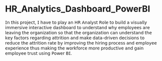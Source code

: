 # HR_Analytics_Dashboard_PowerBI

𝖨𝗇 𝗍𝗁𝗂𝗌 𝗉𝗋𝗈𝗃𝖾𝖼𝗍, 𝖨 𝗁𝖺𝗏𝖾 𝗍𝗈 𝗉𝗅𝖺𝗒 𝖺𝗇 𝖧𝖱 𝖠𝗇𝖺𝗅𝗒𝗌𝗍 𝖱𝗈𝗅𝖾 𝗍𝗈 𝖻𝗎𝗂𝗅𝖽 𝖺 𝗏𝗂𝗌𝗎𝖺𝗅𝗅𝗒 𝗂𝗆𝗆𝖾𝗋𝗌𝗂𝗏𝖾 𝗂𝗇𝗍𝖾𝗋𝖺𝖼𝗍𝗂𝗏𝖾 𝖽𝖺𝗌𝗁𝖻𝗈𝖺𝗋𝖽 𝗍𝗈 𝗎𝗇𝖽𝖾𝗋𝗌𝗍𝖺𝗇𝖽 𝗐𝗁𝗒 𝖾𝗆𝗉𝗅𝗈𝗒𝖾𝖾𝗌 𝖺𝗋𝖾 𝗅𝖾𝖺𝗏𝗂𝗇𝗀 𝗍𝗁𝖾 𝗈𝗋𝗀𝖺𝗇𝗂𝗓𝖺𝗍𝗂𝗈𝗇 𝗌𝗈 𝗍𝗁𝖺𝗍 𝗍𝗁𝖾 𝗈𝗋𝗀𝖺𝗇𝗂𝗓𝖺𝗍𝗂𝗈𝗇 𝖼𝖺𝗇 𝗎𝗇𝖽𝖾𝗋𝗌𝗍𝖺𝗇𝖽 𝗍𝗁𝖾 𝗄𝖾𝗒 𝖿𝖺𝖼𝗍𝗈𝗋𝗌 𝗋𝖾𝗀𝖺𝗋𝖽𝗂𝗇𝗀 𝖺𝗍𝗍𝗋𝗂𝗍𝗂𝗈𝗇 𝖺𝗇𝖽 𝗆𝖺𝗄𝖾 𝖽𝖺𝗍𝖺-𝖽𝗋𝗂𝗏𝖾𝗇 𝖽𝖾𝖼𝗂𝗌𝗂𝗈𝗇𝗌 𝗍𝗈 𝗋𝖾𝖽𝗎𝖼𝖾 𝗍𝗁𝖾 𝖺𝗍𝗍𝗋𝗂𝗍𝗂𝗈𝗇 𝗋𝖺𝗍𝖾 𝖻𝗒 𝗂𝗆𝗉𝗋𝗈𝗏𝗂𝗇𝗀 𝗍𝗁𝖾 𝗁𝗂𝗋𝗂𝗇𝗀 𝗉𝗋𝗈𝖼𝖾𝗌𝗌 𝖺𝗇𝖽 𝖾𝗆𝗉𝗅𝗈𝗒𝖾𝖾 𝖾𝗑𝗉𝖾𝗋𝗂𝖾𝗇𝖼𝖾 𝗍𝗁𝗎𝗌 𝗆𝖺𝗄𝗂𝗇𝗀 𝗍𝗁𝖾 𝗐𝗈𝗋𝗄𝖿𝗈𝗋𝖼𝖾 𝗆𝗈𝗋𝖾 𝗉𝗋𝗈𝖽𝗎𝖼𝗍𝗂𝗏𝖾 𝖺𝗇𝖽 𝗀𝖺𝗂𝗇 𝖾𝗆𝗉𝗅𝗈𝗒𝖾𝖾 𝗍𝗋𝗎𝗌𝗍 𝗎𝗌𝗂𝗇𝗀 𝖯𝗈𝗐𝖾𝗋 𝖡𝖨.
